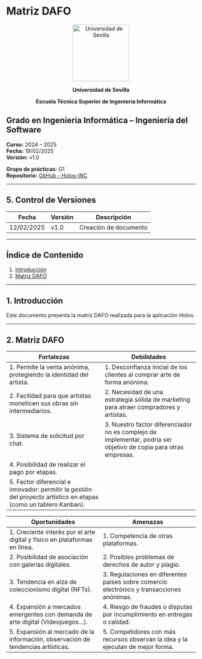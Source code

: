 # Matriz DAFO

<p align="center">
  <img src="/img/universidad-de-sevilla-logo.png" alt="Universidad de Sevilla" width="150"/>
</p>
<p align="center">
  <strong>Universidad de Sevilla</strong> 
</p>
<p align="center">
  <strong>Escuela Técnica Superior de Ingeniería Informática</strong>  
</p>

## **Grado en Ingeniería Informática – Ingeniería del Software**

**Curso:** 2024 – 2025  
**Fecha:** 19/02/2025  
**Versión:** v1.0  

**Grupo de prácticas:** G1  
**Repositorio:** [GitHub - Holos-INC](https://github.com/Holos-INC)

---

## 5. Control de Versiones

| Fecha       | Versión | Descripción           |
|------------|---------|-----------------------|
| 12/02/2025 | v1.0    | Creación de documento |

---

## Índice de Contenido
1. [Introducción](#1-introducción)
2. [Matriz DAFO](#2-matriz-dafo)

---

## 1. Introducción
Este documento presenta la matriz DAFO realizada para la aplicación Holos.

---

## 2. Matriz DAFO

| **Fortalezas** | **Debilidades** |
|---------------|---------------|
| 1. Permite la venta anónima, protegiendo la identidad del artista. | 1. Desconfianza inicial de los clientes al comprar arte de forma anónima. |
| 2. Facilidad para que artistas moneticen sus obras sin intermediarios. | 2. Necesidad de una estrategia sólida de marketing para atraer compradores y artistas. |
| 3. Sistema de solicitud por chat. | 3. Nuestro factor diferenciador no es complejo de implementar, podría ser objetivo de copia para otras empresas. |
| 4. Posibilidad de realizar el pago por etapas. | |
| 5. Factor diferencial e innovador: permitir la gestión del proyecto artístico en etapas (como un tablero Kanban). | |

| **Oportunidades** | **Amenazas** |
|---------------|---------------|
| 1. Creciente interés por el arte digital y físico en plataformas en línea. | 1. Competencia de otras plataformas. |
| 2. Posibilidad de asociación con galerías digitales. | 2. Posibles problemas de derechos de autor y plagio. |
| 3. Tendencia en alza de coleccionismo digital (NFTs). | 3. Regulaciones en diferentes países sobre comercio electrónico y transacciones anónimas. |
| 4. Expansión a mercados emergentes con demanda de arte digital (Videojuegos…). | 4. Riesgo de fraudes o disputas por incumplimiento en entregas o calidad. |
| 5. Expansión al mercado de la información, observación de tendencias artísticas. | 5. Competidores con más recursos observan la idea y la ejecutan de mejor forma. |
